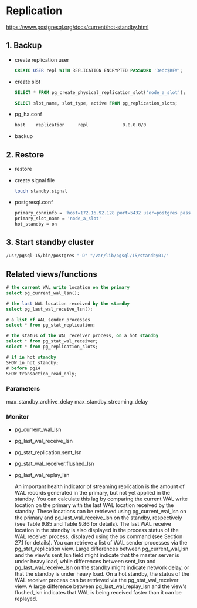 # Replication

https://www.postgresql.org/docs/current/hot-standby.html

## 1. Backup

- create replication user
    ```sql
    CREATE USER repl WITH REPLICATION ENCRYPTED PASSWORD '3edc$RFV';
    ```

- create slot
    ```sql
    SELECT * FROM pg_create_physical_replication_slot('node_a_slot');

    SELECT slot_name, slot_type, active FROM pg_replication_slots;
    ```
- pg_ha.conf
    ```bash
    host    replication     repl             0.0.0.0/0                 scram-sha-256
    ```

- backup

## 2. Restore

- restore

- create signal file
    ```bash
    touch standby.signal
    ```

- postgresql.conf
    ```bash
    primary_conninfo = 'host=172.16.92.128 port=5432 user=postgres password=postgres options=''-c wal_sender_timeout=5000'''
    primary_slot_name = 'node_a_slot'
    hot_standby = on
    ```

## 3. Start standby cluster
    
```bash
/usr/pgsql-15/bin/postgres "-D" "/var/lib/pgsql/15/standby01/"
```

## Related views/functions

```sql
# the current WAL write location on the primary
select pg_current_wal_lsn();

# the last WAL location received by the standby
select pg_last_wal_receive_lsn();

# a list of WAL sender processes
select * from pg_stat_replication;

# the status of the WAL receiver process, on a hot standby
select * from pg_stat_wal_receiver;
select * from pg_replication_slots;

# if in hot standby
SHOW in_hot_standby;
# before pg14
SHOW transaction_read_only;
```

### Parameters

max_standby_archive_delay
max_standby_streaming_delay

### Monitor

- pg_current_wal_lsn
- pg_last_wal_receive_lsn
- pg_stat_replication.sent_lsn
- pg_stat_wal_receiver.flushed_lsn
- pg_last_wal_replay_lsn

    An important health indicator of streaming replication is the amount of WAL records generated in the
    primary, but not yet applied in the standby. You can calculate this lag by comparing the current WAL
    write location on the primary with the last WAL location received by the standby. These locations can
    be retrieved using pg_current_wal_lsn on the primary and pg_last_wal_receive_lsn
    on the standby, respectively (see Table 9.85 and Table 9.86 for details). The last WAL receive location
    in the standby is also displayed in the process status of the WAL receiver process, displayed using the
    ps command (see Section 27.1 for details).
    You can retrieve a list of WAL sender processes via the pg_stat_replication view.
    Large differences between pg_current_wal_lsn and the view's sent_lsn field might
    indicate that the master server is under heavy load, while differences between sent_lsn and
    pg_last_wal_receive_lsn on the standby might indicate network delay, or that the standby
    is under heavy load.
    On a hot standby, the status of the WAL receiver process can be retrieved via the
    pg_stat_wal_receiver view. A large difference between pg_last_wal_replay_lsn and
    the view's flushed_lsn indicates that WAL is being received faster than it can be replayed.
